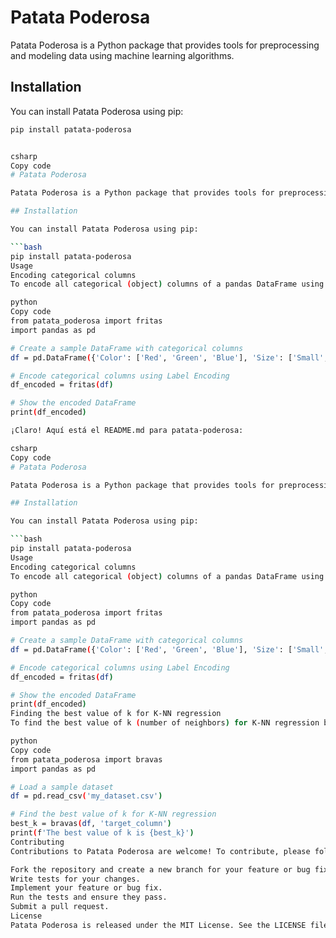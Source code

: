 # Patata Poderosa

Patata Poderosa is a Python package that provides tools for preprocessing and modeling data using machine learning algorithms.

## Installation

You can install Patata Poderosa using pip:

```bash
pip install patata-poderosa


csharp
Copy code
# Patata Poderosa

Patata Poderosa is a Python package that provides tools for preprocessing and modeling data using machine learning algorithms.

## Installation

You can install Patata Poderosa using pip:

```bash
pip install patata-poderosa
Usage
Encoding categorical columns
To encode all categorical (object) columns of a pandas DataFrame using Label Encoding, you can use the fritas() function:

python
Copy code
from patata_poderosa import fritas
import pandas as pd

# Create a sample DataFrame with categorical columns
df = pd.DataFrame({'Color': ['Red', 'Green', 'Blue'], 'Size': ['Small', 'Medium', 'Large']})

# Encode categorical columns using Label Encoding
df_encoded = fritas(df)

# Show the encoded DataFrame
print(df_encoded)

¡Claro! Aquí está el README.md para patata-poderosa:

csharp
Copy code
# Patata Poderosa

Patata Poderosa is a Python package that provides tools for preprocessing and modeling data using machine learning algorithms.

## Installation

You can install Patata Poderosa using pip:

```bash
pip install patata-poderosa
Usage
Encoding categorical columns
To encode all categorical (object) columns of a pandas DataFrame using Label Encoding, you can use the fritas() function:

python
Copy code
from patata_poderosa import fritas
import pandas as pd

# Create a sample DataFrame with categorical columns
df = pd.DataFrame({'Color': ['Red', 'Green', 'Blue'], 'Size': ['Small', 'Medium', 'Large']})

# Encode categorical columns using Label Encoding
df_encoded = fritas(df)

# Show the encoded DataFrame
print(df_encoded)
Finding the best value of k for K-NN regression
To find the best value of k (number of neighbors) for K-NN regression based on the mean squared error, you can use the bravas() function:

python
Copy code
from patata_poderosa import bravas
import pandas as pd

# Load a sample dataset
df = pd.read_csv('my_dataset.csv')

# Find the best value of k for K-NN regression
best_k = bravas(df, 'target_column')
print(f'The best value of k is {best_k}')
Contributing
Contributions to Patata Poderosa are welcome! To contribute, please follow these steps:

Fork the repository and create a new branch for your feature or bug fix.
Write tests for your changes.
Implement your feature or bug fix.
Run the tests and ensure they pass.
Submit a pull request.
License
Patata Poderosa is released under the MIT License. See the LICENSE file for more details.

